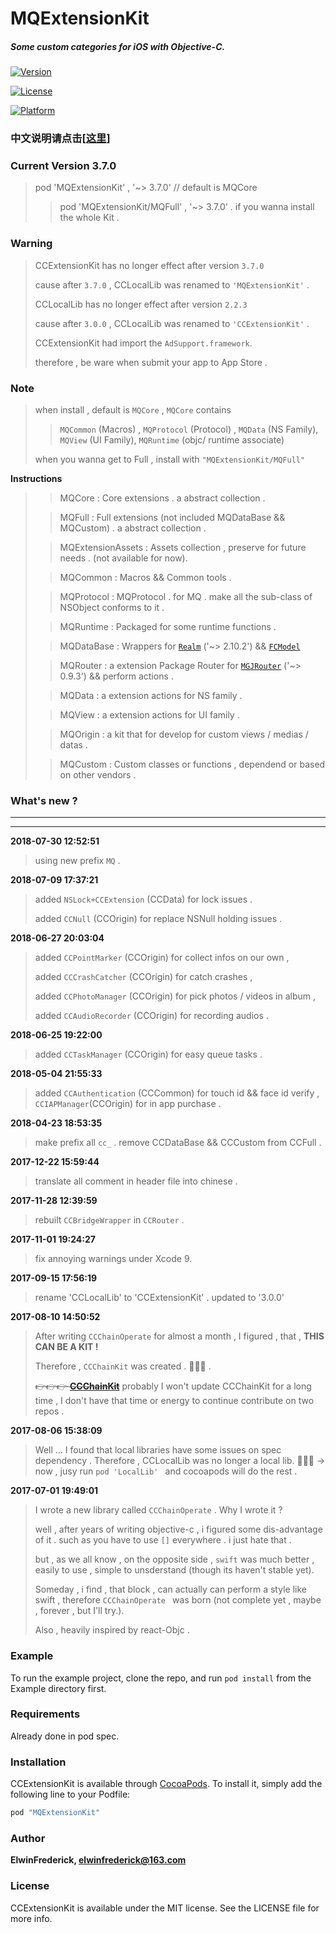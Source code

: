 # MQExtensionKit

##### Some custom categories for iOS with Objective-C. 

[![Version](https://img.shields.io/cocoapods/v/MQExtensionKit.svg?style=flat)](http://cocoapods.org/pods/MQExtensionKit)

[![License](https://img.shields.io/cocoapods/l/MQExtensionKit.svg?style=flat)](http://cocoapods.org/pods/MQExtensionKit)

[![Platform](https://img.shields.io/cocoapods/p/MQExtensionKit.svg?style=flat)](http://cocoapods.org/pods/MQExtensionKit)

### 中文说明请点击[[这里](https://github.com/VArbiter/MQExtensionKit/blob/master/README_CN.md)]

### Current Version 3.7.0

> pod 'MQExtensionKit' , '~> 3.7.0' // default is MQCore
> 
> > pod 'MQExtensionKit/MQFull' , '~> 3.7.0' . if you wanna install the whole Kit .

### Warning
>
> CCExtensionKit has no longer effect after version `3.7.0`
> 
> cause after `3.7.0` , CCLocalLib was renamed to `'MQExtensionKit'` .
>
> CCLocalLib has no longer effect after version `2.2.3`
> 
> cause after `3.0.0` , CCLocalLib was renamed to `'CCExtensionKit'` .
> 
> CCExtensionKit had import the `AdSupport.framework`.
> 
> therefore , be ware when submit your app to App Store .

### Note
> when install , default is `MQCore` , `MQCore` contains 
> 
> > `MQCommon` (Macros) , `MQProtocol` (Protocol) , `MQData` (NS Family), `MQView` (UI Family), `MQRuntime` (objc/ runtime associate)
> 
> when you wanna get to Full , install with `"MQExtensionKit/MQFull"`

**Instructions**
> 
> > MQCore : Core extensions . a abstract collection .
> 
> > MQFull : Full extensions (not included MQDataBase && MQCustom) . a abstract collection .
> 
> > MQExtensionAssets : Assets collection , preserve for future needs . (not available for now).
> 
> > MQCommon : Macros && Common tools .
> 
> > MQProtocol : MQProtocol . for MQ . make all the sub-class of NSObject conforms to it .
> 
> > MQRuntime : Packaged for some runtime functions .
> 
> > MQDataBase : Wrappers for [`Realm`](https://github.com/realm/realm-cocoa) ('~> 2.10.2') && [`FCModel`](https://github.com/marcoarment/FCModel)
> 
> > MQRouter : a extension Package Router for [`MGJRouter`](https://github.com/meili/MGJRouter) ('~> 0.9.3') && perform actions .
> 
> > MQData :  a extension actions for NS family .
> 
> > MQView :  a extension actions for UI family .
> 
> > MQOrigin : a kit that for develop for custom views / medias / datas .
> 
> > MQCustom :  Custom classes or functions , dependend or based on other vendors .

### What's new ?
---
---
**2018-07-30 12:52:51**

> using new prefix  `MQ` .

**2018-07-09 17:37:21**

> added `NSLock+CCExtension` (CCData) for lock issues .
>
> added `CCNull` (CCOrigin) for replace NSNull holding issues .

**2018-06-27 20:03:04**

> added `CCPointMarker` (CCOrigin) for collect infos on our own ,
> 
> added `CCCrashCatcher` (CCOrigin) for catch crashes , 
> 
> added `CCPhotoManager` (CCOrigin) for pick photos / videos in album ,
> 
> added `CCAudioRecorder` (CCOrigin) for recording audios .

**2018-06-25 19:22:00**

> added `CCTaskManager` (CCOrigin) for easy queue tasks .

**2018-05-04 21:55:33**

> added `CCAuthentication` (CCCommon) for touch id && face id verify , `CCIAPManager`(CCOrigin) for in app purchase  .

**2018-04-23 18:53:35**

> make prefix all `cc_` . remove CCDataBase && CCCustom from CCFull .

**2017-12-22 15:59:44**

> translate all comment in header file into chinese .

**2017-11-28 12:39:59**

> rebuilt `CCBridgeWrapper` in `CCRouter` .

**2017-11-01 19:24:27**

> fix annoying warnings under Xcode 9.

**2017-09-15 17:56:19**

> rename 'CCLocalLib' to 'CCExtensionKit' .
> updated to '3.0.0'
> 

**2017-08-10 14:50:52**
  
> After writing `CCChainOperate` for almost a month , I figured , that , **THIS CAN BE A KIT !**
> 
> Therefore , `CCChainKit` was created . 👏👏👏 .
> 
> ~~👉👉👉 **[CCChainKit](https://github.com/VArbiter/CCChainKit)**~~
> probably I won't update CCChainKit for a long time , I don't have that time or energy to continue contribute on two repos .

**2017-08-06 15:38:09**

> Well ... I found that local libraries have some issues on spec dependency . Therefore , CCLocalLib was no longer a local lib. 
👏👏👏 -> now , jusy run `pod 'LocalLib' ` and cocoapods will do the rest .

**2017-07-01 19:49:01**
> I wrote a new library called `CCChainOperate` .
 Why I wrote it ?
>
> well , after years of writing objective-c , i figured some dis-advantage of it . such as you have to use `[]`  everywhere . i just hate that . 
> 
> but , as we all know , on the opposite side , `swift` was much better , easily to use , simple to unsderstand (though its haven't stable yet). 
> 
>  Someday , i find , that block , can actually can perform a style like swift , therefore `CCChainOperate ` was born (not complete yet , maybe , forever , but I'll try.).
>  
>  Also , heavily inspired by react-Objc .

### Example

To run the example project, clone the repo, and run `pod install` from the Example directory first.

### Requirements

Already done in pod spec.

### Installation

CCExtensionKit is available through [CocoaPods](http://cocoapods.org). To install
it, simply add the following line to your Podfile:

```ruby
pod "MQExtensionKit"
```

### Author

**ElwinFrederick, [elwinfrederick@163.com](elwinfrederick@163.com)**

### License

CCExtensionKit is available under the MIT license. See the LICENSE file for more info.
